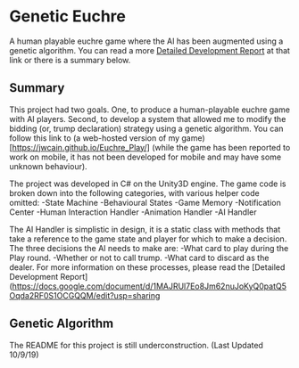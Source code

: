 # Genetic Euchre
A human playable euchre game where the AI has been augmented using a genetic algorithm. You can read a more [Detailed Development Report](https://docs.google.com/document/d/1MAJRUl7Eo8Jm62nuJoKyQ0patQ5Oqda2RF0S1OCGQQM/edit?usp=sharing) at that link or there is a summary below. 


## Summary

This project had two goals. One, to produce a human-playable euchre game with AI players. Second, to develop a system that allowed me to modify the bidding (or, trump declaration) strategy using a genetic algorithm. You can follow this link to (a web-hosted version of my game)[https://jwcain.github.io/Euchre_Play/] (while the game has been reported to work on mobile, it has not been developed for mobile and may have some unknown behaviour).

The project was developed in C# on the Unity3D engine. The game code is broken down into the following categories, with various helper code omitted:
-State Machine
-Behavioural States
-Game Memory
-Notification Center
-Human Interaction Handler
-Animation Handler
-AI Handler

The AI Handler is simplistic in design, it is a static class with methods that take a reference to the game state and player for which to make a decision. The three decisions the AI needs to make are:
-What card to play during the Play round.
-Whether or not to call trump.
-What card to discard as the dealer.
For more information on these processes, please read the [Detailed Development Report](https://docs.google.com/document/d/1MAJRUl7Eo8Jm62nuJoKyQ0patQ5Oqda2RF0S1OCGQQM/edit?usp=sharing

## Genetic Algorithm

The README for this project is still underconstruction. (Last Updated 10/9/19)


